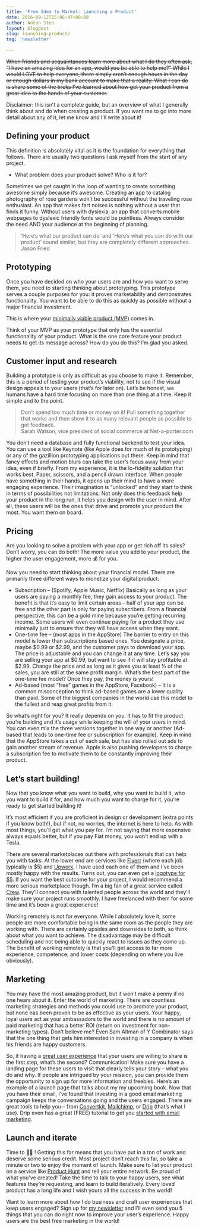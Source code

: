 ```yaml
---
title: 'From Idea to Market: Launching a Product'
date: 2016-09-12T15:06:47+00:00
author: Anton Sten
layout: blogpost
slug: launching-product/
tag: 'newsletter'

---
```


~~When friends and acquaintances learn more about what I do they often ask, “I have an amazing idea for an app, would you be able to help me?” While I would LOVE to help everyone, there simply aren’t enough hours in the day or enough dollars in my bank account to make that a reality. What I can do is share some of the tricks I’ve learned about how get your product from a great idea to the hands of your customer.~~

Disclaimer: this isn’t a complete guide, but an overview of what I generally think about and do when creating a product. If you want me to go into more detail about any of it, let me know and I’ll write about it!

## Defining your product

This definition is absolutely vital as it is the foundation for everything that follows. There are usually two questions I ask myself from the start of any project.

- What problem does your product solve? Who is it for?

Sometimes we get caught in the loop of wanting to create something awesome simply because it’s awesome. Creating an app to catalog photography of rose gardens won’t be successful without the traveling rose enthusiast. An app that makes fart noises is nothing without a user that finds it funny. Without users with dyslexia, an app that converts mobile webpages to dyslexic friendly fonts would be pointless. Always consider the need AND your audience at the beginning of planning.

>’Here&#8217;s what our product can do’ and ‘Here&#8217;s what you can do with our product’ sound similar, but they are completely different approaches.<br>Jason Fried


## Prototyping

Once you have decided on who your users are and how you want to serve them, you need to starting thinking about prototyping. This prototype serves a couple purposes for you: it proves marketability and demonstrates functionality. You want to be able to do this as quickly as possible without a major financial investment.

This is where your <a href="https://www.antonsten.com/mvp-is-your-product-really-minimum-and-viable/" target="_blank">minimally viable product (MVP)</a> comes in.

Think of your MVP as your prototype that only has the essential functionality of your product. What is the one core feature your product needs to get its message across? How do you do this? I’m glad you asked.

## Customer input and research

Building a prototype is only as difficult as you choose to make it. Remember, this is a period of testing your product’s viability, not to see if the visual design appeals to your users (that’s for later on). Let’s be honest, we humans have a hard time focusing on more than one thing at a time. Keep it simple and to the point.

> Don’t spend too much time or money on it! Pull something together that works and then show it to as many relevant people as possible to get feedback.
<br>Sarah Watson, vice president of social commerce at Net-a-porter.com

You don’t need a database and fully functional backend to test your idea. You can use a tool like Keynote (like Apple does for much of its prototyping) or any of the gazillion prototyping applications out there. Keep in mind that fancy effects and motion blurs can take the user’s focus away from your idea, even if briefly. From my experience, it is the lo-fidelity solution that works best. Paper, scissors, and a pencil drawn interface. When people have something in their hands, it opens up their mind to have a more engaging experience. Their imagination is “unlocked” and they start to think in terms of possibilities not limitations. Not only does this feedback help your product in the long run, it helps you design with the user in mind. After all, these users will be the ones that drive and promote your product the most. You want them on board.

## Pricing

Are you looking to solve a problem with your app or get rich off its sales? Don’t worry, you can do both! The more value you add to your product, the higher the user engagement, more 💰 for you.

Now you need to start thinking about your financial model. There are primarily three different ways to monetize your digital product:

  - Subscription &#8211; (Spotify, Apple Music, Netflix) Basically as long as your users are paying a monthly fee, they gain access to your product. The benefit is that it’s easy to limit certain areas &#8211; half of your app can be free and the other part is only for paying subscribers. From a financial perspective, this can be a gold mine because you’re getting recurring income. Some users will even continue paying for a product they use minimally just to ensure that they will have access when they want.
  - One-time fee &#8211; (most apps in the AppStore) The barrier to entry on this model is lower than subscriptions based ones. You designate a price, maybe $0.99 or $2.99, and the customer pays to download your app. The price is adjustable and you can change it at any time. Let’s say you are selling your app at $0.99, but want to see if it will stay profitable at $2.99. Change the price and as long as it gives you at least ⅓ of the sales, you are still at the same profit margin. What’s the best part of the one-time fee model? Once they pay, the money is yours!
  - Ad-based (most “free” games in the AppStore, Facebook) &#8211; It is a common misconception to think ad-based games are a lower quality than paid. Some of the biggest companies in the world use this model to the fullest and reap great profits from it.

So what’s right for you? It really depends on you. It has to fit the product you’re building and it’s usage while keeping the will of your users in mind. You can even mix the three versions together in one way or another (Ad-based that leads to one-time fee or subscription for example). Keep in mind that the AppStore takes a cut of each sale, but has also rolled out ads to gain another stream of revenue. Apple is also pushing developers to charge a subscription fee to motivate them to be constantly improving their product.

## Let’s start building!

Now that you know what you want to build, why you want to build it, who you want to build it for, and how much you want to charge for it, you’re ready to get started building it!

It’s most efficient if you are proficient in design or development (extra points if you know both!), but if not, no worries, the internet is here to help. As with most things, you’ll get what you pay for. I’m not saying that more expensive always equals better, but if you pay Fiat money, you won’t end up with a Tesla.

There are several marketplaces out there with professionals that can help you with tasks. At the lower end are services like <a href="https://fiverr.com" target="_blank">Fiverr</a> (where each job typically is $5) and <a href="https://upwork.com" target="_blank">Upwork</a>. I have used each one of them and I’ve been mostly happy with the results. Turns out, you can even get a <a href="http://blog.folyo.me/the-5-dollar-logo/" target="_blank" class="broken_link">logotype for $5</a>. If you want the best outcome for your project, I would recommend a more serious marketplace though. I’m a big fan of a great service called <a href="https://crew.co/antonsten" target="_blank">Crew</a>. They’ll connect you with talented people across the world and they’ll make sure your project runs smoothly. I have freelanced with them for some time and it’s been a great experience!

Working remotely is not for everyone. While I absolutely love it, some people are more comfortable being in the same room as the people they are working with. There are certainly upsides and downsides to both, so think about what you want to achieve. The disadvantage may be difficult scheduling and not being able to quickly react to issues as they come up. The benefit of working remotely is that you’ll get access to far more experience, competence, and lower costs (depending on where you live obviously).

## Marketing

You may have the most amazing product, but it won’t make a penny if no one hears about it. Enter the world of marketing. There are countless marketing strategies and methods you could use to promote your product, but none has been proven to be as effective as your users. Your happy, loyal users act as your ambassadors to the world and there is no amount of paid marketing that has a better ROI (return on investment for non-marketing types). Don’t believe me? Even Sam Altman of Y Combinator says that the one thing that gets him interested in investing in a company is when his friends are happy customers.

So, if having a <a href="https://www.antonsten.com/ux-design" target="_blank">great user experience</a> that your users are willing to share is the first step, what’s the second? Communication! Make sure you have a landing page for these users to visit that clearly tells your story &#8211; what you do and why. If people are intrigued by your mission, you can provide them the opportunity to sign up for more information and freebies. Here’s an example of a launch page that talks about my my upcoming book. Now that you have their email, I’ve found that investing in a good email marketing campaign keeps the conversations going and the users engaged. There are great tools to help you &#8211; from <a href="http://mbsy.co/convertkit/antonsten" target="_blank">Convertkit</a>, <a href="https://mailchimp.com/" target="_blank">Mailchimp</a>, or <a href="http://mbsy.co/fMDHF" target="_blank">Drip</a> (that’s what I use). Drip even has a great (FREE) tutorial to get you <a href="https://www.getdrip.com/university/getting-started-course" target="_blank">started with email marketing</a>.

## Launch and iterate

Time to 🍾🎉 ! Getting this far means that you have put in a ton of work and deserve some serious credit. Most project don’t reach this far, so take a minute or two to enjoy the moment of launch. Make sure to list your product on a service like <a href="https://www.producthunt.com/" target="_blank">Product Hunt</a> and tell your entire network. Be proud of what you’ve created! Take the time to talk to your happy users, see what features they’re requesting, and learn to build iteratively. Every loved product has a long life and I wish yours all the success in the world!

Want to learn more about how I do business and craft user experiences that keep users engaged? Sign up for <a href="https://www.antonsten.com/newsletter/" target="_blank">my newsletter</a> and I’ll even send you 5 things that you can do right now to improve your user’s experience. Happy users are the best free marketing in the world!
